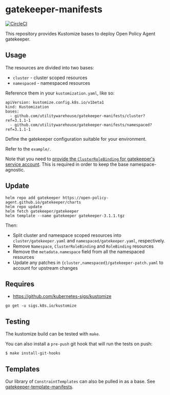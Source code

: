 # gatekeeper-manifests

[![CircleCI](https://circleci.com/gh/utilitywarehouse/gatekeeper-manifests/tree/master.svg?style=svg)](https://circleci.com/gh/utilitywarehouse/gatekeeper-manifests/tree/master)

This repository provides Kustomize bases to deploy Open Policy Agent gatekeeper.

## Usage

The resources are divided into two bases:

- `cluster` - cluster scoped resources
- `namespaced` - namespaced resources

Reference them in your `kustomization.yaml`, like so:

```
apiVersion: kustomize.config.k8s.io/v1beta1
kind: Kustomization
bases:
  - github.com/utilitywarehouse/gatekeeper-manifests/cluster?ref=3.1.1-1
  - github.com/utilitywarehouse/gatekeeper-manifests/namespaced?ref=3.1.1-1
```

Define the gatekeeper configuration suitable for your environment.

Refer to the `example/`.

Note that you need to [provide the `ClusterRoleBinding` for gatekeeper's service
account](example/rbac.yaml). This is required in order to keep the base namespace-agnostic.

## Update

```
helm repo add gatekeeper https://open-policy-agent.github.io/gatekeeper/charts
helm repo update
helm fetch gatekeeper/gatekeeper
helm template --name gatekeeper gatekeeper-3.1.1.tgz
```

Then:

- Split cluster and namespace scoped resources into `cluster/gatekeeper.yaml` and
  `namespaced/gatekeeper.yaml`, respectively.
- Remove `Namespace`, `ClusterRoleBinding` and `RoleBinding` resources
- Remove the `metadata.namespace` field from all the namespaced resources
- Update any patches in `{cluster,namespaced}/gatekeeper-patch.yaml` to account
  for upstream changes

## Requires

- https://github.com/kubernetes-sigs/kustomize

```
go get -u sigs.k8s.io/kustomize
```

## Testing

The kustomize build can be tested with `make`.

You can also install a `pre-push` git hook that will run the tests on push:

```
$ make install-git-hooks
```

## Templates

Our library of `ConstraintTemplates` can also be pulled in as a base. See [gatekeeper-template-manifests](https://github.com/utilitywarehouse/gatekeeper-template-manifests).
